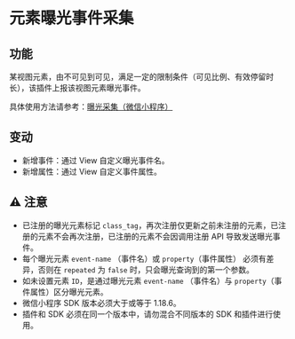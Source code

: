 # 元素曝光事件采集

## 功能
某视图元素，由不可见到可见，满足一定的限制条件（可见比例、有效停留时长），该插件上报该视图元素曝光事件。

具体使用方法请参考：[曝光采集（微信小程序）](https://manual.sensorsdata.cn/sa/latest/tech_sdk_client_mp_wechat_expose-121833460.html)

## 变动
- 新增事件：通过 View 自定义曝光事件名。
- 新增属性：通过 View 自定义事件属性。

## ⚠️ 注意
- 已注册的曝光元素标记 `class_tag`，再次注册仅更新之前未注册的元素，已注册的元素不会再次注册，已注册的元素不会因调用注册 API 导致发送曝光事件。
- 每个曝光元素 `event-name` （事件名）或 `property`（事件属性） 必须有差异，否则在 `repeated` 为 `false` 时，只会曝光查询到的第一个参数。
- 如未设置元素 `ID`，是通过曝光元素 `event-name` （事件名）与 `property`（事件属性）区分曝光元素。
- 微信小程序 SDK 版本必须大于或等于 1.18.6。
- 插件和 SDK 必须在同一个版本中，请勿混合不同版本的 SDK 和插件进行使用。
